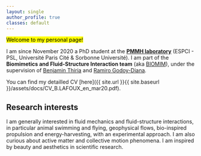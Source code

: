```yaml
---
layout: single
author_profile: true
classes: default
---
```


<mark>Welcome to my personal page!</mark>

I am since November 2020 a PhD student at the [**PMMH laboratory**](https://www.pmmh.espci.fr/?-Le-laboratoire-) (ESPCI - PSL, Université Paris Cité & Sorbonne Université).
I am part of the **Biomimetics and Fluid-Structure Interaction team** (aka [BIOMIM](https://www.pmmh.espci.fr/Biomimetics-and-Fluid-Structure-Interaction)), under the supervision of [Benjamin Thiria](https://scholar.google.be/citations?user=Ho7KLfUAAAAJ&hl=fr) and [Ramiro Godoy-Diana](https://blog.espci.fr/ramiro/).

You can find my detailled CV [here]({{ site.url }}{{ site.baseurl }}/assets/docs/CV_B.LAFOUX_en_mar20.pdf).

## Research interests

I am generally interested in fluid mechanics and fluid-structure interactions, in particular animal swimming and flying, geophysical flows, bio-inspired propulsion and energy-harvesting, with an experimental approach. I am also curious about active matter and collective motion phenomena. I am inspired by beauty and aesthetics in scientific research. 